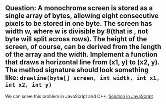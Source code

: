 ## Question: A monochrome screen is stored as a single array of bytes, allowing eight consecutive pixels to be stored in one byte. The screen has width w, where w is divisible by 8(that is , not byte will split across rows). The height of the screen, of course, can be derived from the length of the array and the width. Implement a function that draws a horizontal line from (x1, y) to (x2, y). The method signature should look something like: `drawline(byte[] screen, int width, int x1, int x2, int y)`

We can solve this problem in JavaScript and C++. 
[Solution in JavaScript]()